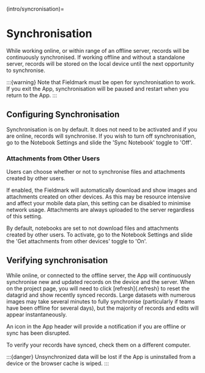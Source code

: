 (intro/syncronisation)=

# Synchronisation

While working online, or within range of an offline server, records will be continuously synchronised. If working offline and without a standalone server, records will be stored on the local device until the next opportunity to synchronise.

:::{warning}
Note that Fieldmark must be open for synchronisation to work. If you exit the App, synchronisation will be paused and restart when you return to the App.
:::

## Configuring Synchronisation

Synchronisation is on by default. It does not need to be activated and if you are online, records will synchronise. If you wish to turn off synchronisation, go to the Notebook Settings and slide the 'Sync Notebook' toggle to 'Off'.

### Attachments from Other Users

Users can choose whether or not to synchronise files and attachments created by other users.

If enabled, the Fieldmark will automatically download and show images and attachments created on other devices. As this may be resource intensive and affect your mobile data plan, this setting can be disabled to minimise network usage. Attachments are always uploaded to the server regardless of this setting.

By default, notebooks are set to not download files and attachments created by other users. To activate, go to the Notebook Settings and slide the 'Get attachments from other devices' toggle to 'On'.

## Verifying synchronisation

While online, or connected to the offline server, the App will continuously synchronise new and updated records on the device and the server. When on the project page, you will need to click [refresh]{.refresh} to reset the datagrid and show recently synced records. Large datasets with numerous images may take several minutes to fully synchronise (particularly if teams have been offline for several days), but the majority of records and edits will appear instantaneously.

An icon in the App header will provide a notification if you are offline or sync has been disrupted.

To verify your records have synced, check them on a different computer.

:::{danger}
Unsynchronized data will be lost if the App is uninstalled from a device or the browser cache is wiped.
:::
